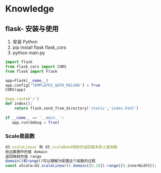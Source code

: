 # Knowledge
## flask- 安装与使用

1. 安装 Python
2. pip install flask flask_cors
3. python main.py

```py
import flask
from flask_cors import CORS
from flask import Flask

app=Flask(__name__)
app.config['TEMPLATES_QUTO_RELOAD'] = True
CORS(app)

@app.route('/')
def index():
	return flask.send_from_directory('static','index.html')
	
if __name__ == '__main__':
   app.run(debug = True)
```

### Scale是函数

```js
d3.scaleLinear 和 d3.scaleBand得到的返回值本质上是函数
给出数据中的值 domain
返回映射的值 range
domain()和range()可以理解为配置这个函数的过程
const xScale=d3.scaleLinear().domain([0,10]).range([0,innerWidth]);
```

